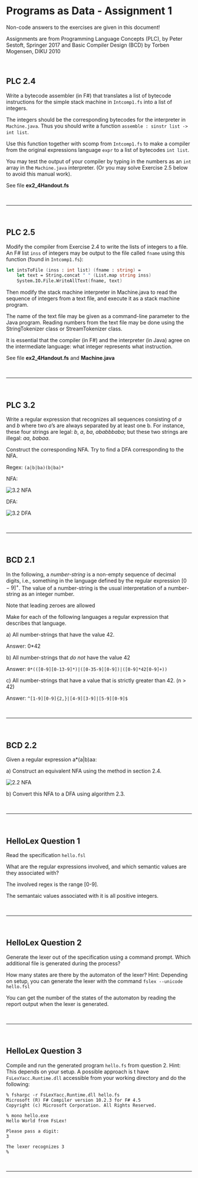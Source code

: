 # Programs as Data - Assignment 1

Non-code answers to the exercises are given in this document!

Assignments are from Programming Language Concepts (PLC), by Peter Sestoft, Springer 2017 and Basic Compiler Design (BCD) by Torben Mogensen, DIKU 2010

</br>

## PLC 2.4

Write a bytecode assembler (in F#) that translates a list of bytecode instructions for the simple stack machine in `Intcomp1.fs` into a list of integers.

The integers should be the corresponding bytecodes for the interpreter in `Machine.java`. Thus you should write a function `assemble : sinstr list -> int list`.

Use this function together with scomp from `Intcomp1.fs` to make a compiler from the original expressions language `expr` to a list of bytecodes `int list`.

You may test the output of your compiler by typing in the numbers as an `int` array in the `Machine.java` interpreter. (Or you may solve Exercise 2.5 below to avoid this manual work).

See file **ex2_4Handout.fs**

</br>

---

</br>

## PLC 2.5

Modify the compiler from Exercise 2.4 to write the lists of integers to
a file. An F# list `inss` of integers may be output to the file called `fname` using this function (found in `Intcomp1.fs`):

```fsharp
let intsToFile (inss : int list) (fname : string) =
    let text = String.concat " " (List.map string inss)
    System.IO.File.WriteAllText(fname, text)
```

Then modify the stack machine interpreter in Machine.java to read the sequence of integers from a text file, and execute it as a stack machine program.

The name of the text file may be given as a command-line parameter to the Java program. Reading numbers from the text file may be done using the StringTokenizer class or StreamTokenizer class.

It is essential that the compiler (in F#) and the interpreter (in Java) agree on the intermediate language: what integer represents what instruction.

See file **ex2_4Handout.fs** and **Machine.java**

</br>

---

</br>

## PLC 3.2

Write a regular expression that recognizes all sequences consisting of *a* and *b* where two *a*’s are always separated by at least one b. For instance, these four strings are legal: *b*, *a*, *ba*, *ababbbaba*; but these two strings are illegal: *aa*, *babaa*.

Construct the corresponding NFA. Try to find a DFA corresponding to the NFA.

Regex: `(a|b|ba)(b|ba)*`

NFA:

![3.2 NFA](/appendix/PLC%203.2%20NFA.png)

DFA:

![3.2 DFA](/appendix/PLC%203.2%20DFA.png)

</br>

---

</br>

## BCD 2.1

In the following, a *number-string* is a non-empty sequence of decimal digits, i.e., something in the language defined by the regular expression $[0-9]^+$. The value of a number-string is the usual interpretation of a number-string as an integer number.

Note that leading zeroes are allowed

Make for each of the following languages a regular expression that describes that language.

a) All number-strings that have the value 42.

Answer: 0*42

b) All number-strings that *do not* have the value 42

Answer: `0*(([0-9][0-13-9]*)|([0-35-9][0-9])|([0-9]*42[0-9]+))`

c) All number-strings that have a value that is strictly greater than 42. (n > 42)

Answer: `^[1-9][0-9]{2,}|[4-9][3-9]|[5-9][0-9]$`

</br>

---

</br>

## BCD 2.2

Given a regular expression a*(a|b)aa:

a) Construct an equivalent NFA using the method in section 2.4.

![2.2 NFA](/appendix/BCD%202.2%20NFA.png)

b) Convert this NFA to a DFA using algorithm 2.3.



</br>

---

</br>

## HelloLex Question 1

Read the specification `hello.fsl`

What are the regular expressions involved, and which semantic values are they associated with?

The involved regex is the range [0-9].

The semantaic values associated with it is all positive integers.

</br>

---

</br>

## HelloLex Question 2

Generate the lexer out of the specification using a command prompt. Which additional file is generated during the process?

How many states are there by the automaton of the lexer?
Hint: Depending on setup, you can generate the lexer with the command `fslex --unicode hello.fsl`

You can get the number of the states of the automaton by reading the report output when the lexer is generated.

</br>

---

</br>

## HelloLex Question 3

Compile and run the generated program `hello.fs` from question 2.
Hint: This depends on your setup. A possible approach is t have `FsLexYacc.Runtime.dll` accessible from your working directory and do the following:

```fsharppc
% fsharpc -r FsLexYacc.Runtime.dll hello.fs
Microsoft (R) F# Compiler version 10.2.3 for F# 4.5
Copyright (c) Microsoft Corporation. All Rights Reserved.

% mono hello.exe
Hello World from FsLex!

Please pass a digit:
3

The lexer recognizes 3
%
```

</br>

---
